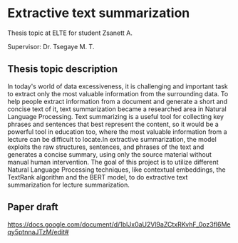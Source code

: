 # Extractive text summarization

Thesis topic at ELTE for student Zsanett A.

Supervisor: Dr. Tsegaye M. T.

## Thesis topic description

In today's world of data excessiveness, it is challenging and important task to extract only the most valuable information from the surrounding data. To help people
extract information from a document and generate a short and concise text of it, text summarization became a researched area in Natural Language Processing. Text
summarizing is a useful tool for collecting key phrases and sentences that best represent the content, so it would be a powerful tool in education too, where the most
valuable information from a lecture can be difficult to locate.In extractive summarization, the model exploits the raw structures, sentences, and phrases of the text and
generates a concise summary, using only the source material without manual human intervention. The goal of this project is to utilize different Natural Language
Processing techniques, like contextual embeddings, the TextRank algorithm and the BERT model, to do extractive text summarization for lecture summarization.

## Paper draft

https://docs.google.com/document/d/1blJx0aU2Vl9aZCtxRKvhF_0oz3fl6Meqy5ptnnaJTzM/edit#
